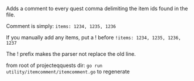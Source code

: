 Adds a comment to every quest comma delimiting the item ids found in the file.

Comment is simply:
`items: 1234, 1235, 1236`

If you manually add any items, put a ! before
`!items: 1234, 1235, 1236, 1237`

The ! prefix makes the parser not replace the old line.


from root of projecteqquests dir: `go run utility/itemcomment/itemcomment.go` to regenerate